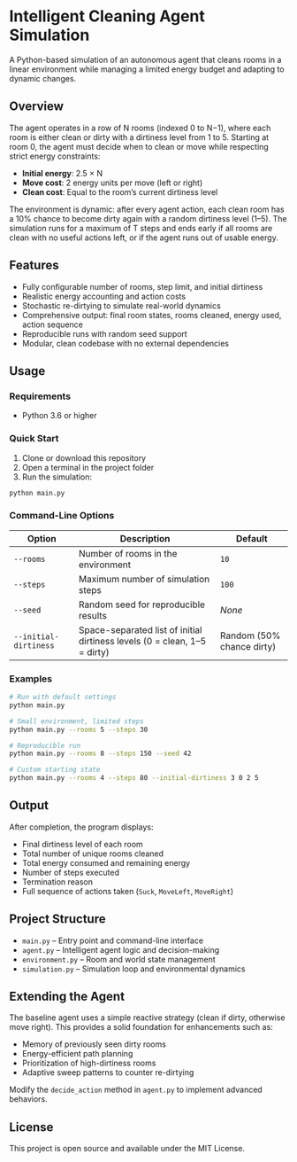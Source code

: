 # Intelligent Cleaning Agent Simulation

A Python-based simulation of an autonomous agent that cleans rooms in a linear environment while managing a limited energy budget and adapting to dynamic changes.

## Overview

The agent operates in a row of N rooms (indexed 0 to N−1), where each room is either clean or dirty with a dirtiness level from 1 to 5. Starting at room 0, the agent must decide when to clean or move while respecting strict energy constraints:

- **Initial energy**: 2.5 × N  
- **Move cost**: 2 energy units per move (left or right)  
- **Clean cost**: Equal to the room’s current dirtiness level  

The environment is dynamic: after every agent action, each clean room has a 10% chance to become dirty again with a random dirtiness level (1–5). The simulation runs for a maximum of T steps and ends early if all rooms are clean with no useful actions left, or if the agent runs out of usable energy.

## Features

- Fully configurable number of rooms, step limit, and initial dirtiness
- Realistic energy accounting and action costs
- Stochastic re-dirtying to simulate real-world dynamics
- Comprehensive output: final room states, rooms cleaned, energy used, action sequence
- Reproducible runs with random seed support
- Modular, clean codebase with no external dependencies

## Usage

### Requirements
- Python 3.6 or higher

### Quick Start
1. Clone or download this repository
2. Open a terminal in the project folder
3. Run the simulation:

```bash
python main.py
```

### Command-Line Options

| Option                | Description                                                               | Default                   |
|-----------------------|---------------------------------------------------------------------------|---------------------------|
| `--rooms`             | Number of rooms in the environment                                        | `10`                      |
| `--steps`             | Maximum number of simulation steps                                        | `100`                     |
| `--seed`              | Random seed for reproducible results                                      | *None*                    |
| `--initial-dirtiness` | Space-separated list of initial dirtiness levels (0 = clean, 1–5 = dirty) | Random (50% chance dirty) |

### Examples

```bash
# Run with default settings
python main.py

# Small environment, limited steps
python main.py --rooms 5 --steps 30

# Reproducible run
python main.py --rooms 8 --steps 150 --seed 42

# Custom starting state
python main.py --rooms 4 --steps 80 --initial-dirtiness 3 0 2 5
```

## Output

After completion, the program displays:

- Final dirtiness level of each room
- Total number of unique rooms cleaned
- Total energy consumed and remaining energy
- Number of steps executed
- Termination reason
- Full sequence of actions taken (`Suck`, `MoveLeft`, `MoveRight`)

## Project Structure

- `main.py` – Entry point and command-line interface  
- `agent.py` – Intelligent agent logic and decision-making  
- `environment.py` – Room and world state management  
- `simulation.py` – Simulation loop and environmental dynamics  

## Extending the Agent

The baseline agent uses a simple reactive strategy (clean if dirty, otherwise move right). This provides a solid foundation for enhancements such as:

- Memory of previously seen dirty rooms
- Energy-efficient path planning
- Prioritization of high-dirtiness rooms
- Adaptive sweep patterns to counter re-dirtying

Modify the `decide_action` method in `agent.py` to implement advanced behaviors.

## License

This project is open source and available under the MIT License.
